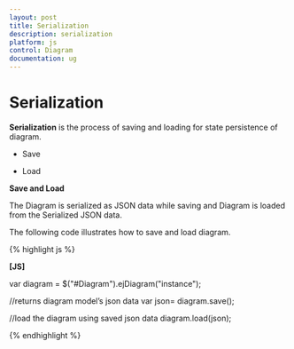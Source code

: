 ```yaml
---
layout: post
title: Serialization
description: serialization
platform: js
control: Diagram
documentation: ug
---
```


# Serialization

**Serialization** is the process of saving and loading for state persistence of diagram.

* Save

* Load

**Save and Load**

The Diagram is serialized as JSON data while saving and Diagram is loaded from the Serialized JSON data.

The following code illustrates how to save and load diagram.

{% highlight js %}

**[JS]**

var diagram = $("#Diagram").ejDiagram("instance");

//returns diagram model’s json data
var json= diagram.save();

//load the diagram using saved json data 
diagram.load(json);


{% endhighlight %}



